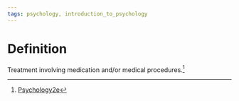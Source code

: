 ```yaml
---
tags: psychology, introduction_to_psychology
---
```


# Definition

Treatment involving medication and/or medical procedures.[^1]

[^1]: [Psychology2e](zotero://open-pdf/library/items/SSTBV7L5?page=618)